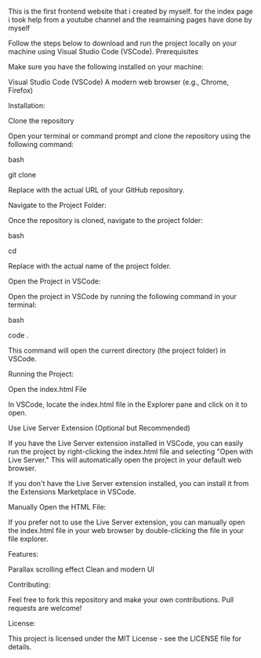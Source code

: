 This is the first frontend website that i created by myself. for the index page i took help from a youtube channel and the reamaining pages have done by myself

Follow the steps below to download and run the project locally on your machine using Visual Studio Code (VSCode). Prerequisites

Make sure you have the following installed on your machine:

Visual Studio Code (VSCode)
A modern web browser (e.g., Chrome, Firefox)

Installation:

Clone the repository

Open your terminal or command prompt and clone the repository using the following command:

bash

git clone

Replace with the actual URL of your GitHub repository.

Navigate to the Project Folder:

Once the repository is cloned, navigate to the project folder:

bash

cd

Replace with the actual name of the project folder.

Open the Project in VSCode:

Open the project in VSCode by running the following command in your terminal:

bash

code .

This command will open the current directory (the project folder) in VSCode.

Running the Project:

Open the index.html File

In VSCode, locate the index.html file in the Explorer pane and click on it to open.

Use Live Server Extension (Optional but Recommended)

If you have the Live Server extension installed in VSCode, you can easily run the project by right-clicking the index.html file and selecting "Open with Live Server." This will automatically open the project in your default web browser.

If you don't have the Live Server extension installed, you can install it from the Extensions Marketplace in VSCode.

Manually Open the HTML File:

If you prefer not to use the Live Server extension, you can manually open the index.html file in your web browser by double-clicking the file in your file explorer.

Features:

Parallax scrolling effect Clean and modern UI

Contributing:

Feel free to fork this repository and make your own contributions. Pull requests are welcome!

License:

This project is licensed under the MIT License - see the LICENSE file for details.
